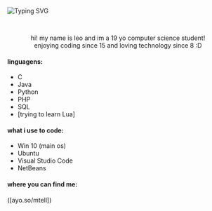 ![Typing SVG](https://readme-typing-svg.herokuapp.com/?color=7A4190&size=35&center=true&vCenter=true&width=1000&lines=welcome+to+my+place!;glad+ur+here) 

<br>

<div align="center">

  hi! my name is leo and im a 19 yo computer science student! 
  <br>
  enjoying coding since 15 and loving technology since 8 :D

</div>
  

#### linguagens:
<div align="left">

  - C
  - Java
  - Python
  - PHP
  - SQL
  - [trying to learn Lua]

</div>

#### what i use to code:
<div align="left">

  - Win 10 (main os)
  - Ubuntu
  - Visual Studio Code
  - NetBeans

</div>

#### where you can find me:
<div>
  ([ayo.so/mtell])
  
  
</div>

